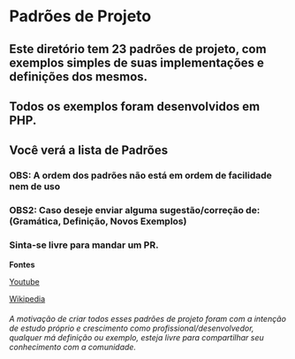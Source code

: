 # Padrões de Projeto

## Este diretório tem 23 padrões de projeto, com exemplos simples de suas implementações e definições dos mesmos.

## Todos os exemplos foram desenvolvidos em PHP.

## Você verá a lista de Padrões

### OBS: A ordem dos padrões não está em ordem de facilidade nem de uso

### OBS2: Caso deseje enviar alguma sugestão/correção de: (Gramática, Definição, Novos Exemplos) 
### Sinta-se livre para mandar um PR.



**Fontes**

[Youtube](https://www.youtube.com/playlist?list=PLF206E906175C7E07)

[Wikipedia](https://pt.wikipedia.org/wiki/Padr%C3%A3o_de_projeto_de_software)


###### A motivação de criar todos esses padrões de projeto foram com a intenção de estudo próprio e crescimento como profissional/desenvolvedor, qualquer má definição ou exemplo, esteja livre para compartilhar seu conhecimento com a comunidade.